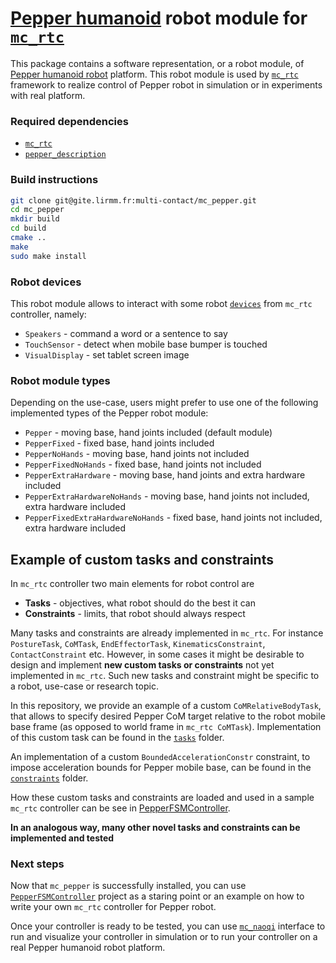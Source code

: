 # [Pepper humanoid](https://www.softbankrobotics.com/emea/pepper) robot module for [`mc_rtc`](https://jrl-umi3218.github.io/mc_rtc/)

This package contains a software representation, or a robot module, of [Pepper humanoid robot](https://www.softbankrobotics.com/emea/pepper) platform. This robot module is used by [`mc_rtc`](https://jrl-umi3218.github.io/mc_rtc/) framework to realize control of Pepper robot in simulation or in experiments with real platform.

### Required dependencies

* [`mc_rtc`](https://jrl-umi3218.github.io/mc_rtc/)
* [`pepper_description`](https://gite.lirmm.fr/softbankrobotics/pepper_description)

### Build instructions

``` bash
git clone git@gite.lirmm.fr:multi-contact/mc_pepper.git
cd mc_pepper
mkdir build
cd build
cmake ..
make
sudo make install
```

### Robot devices

This robot module allows to interact with some robot [`devices`](src/devices) from `mc_rtc` controller, namely:

* `Speakers` - command a word or a sentence to say
* `TouchSensor` - detect when mobile base bumper is touched
* `VisualDisplay` - set tablet screen image

### Robot module types

Depending on the use-case, users might prefer to use one of the following implemented types of the Pepper robot module:
* `Pepper` - moving base, hand joints included (default module)
* `PepperFixed` - fixed base, hand joints included
* `PepperNoHands` - moving base, hand joints not included
* `PepperFixedNoHands` - fixed base, hand joints not included
* `PepperExtraHardware` - moving base, hand joints and extra hardware included
* `PepperExtraHardwareNoHands` - moving base, hand joints not included, extra hardware included
* `PepperFixedExtraHardwareNoHands` - fixed base, hand joints not included, extra hardware included


## Example of custom tasks and constraints

In `mc_rtc` controller two main elements for robot control are
* **Tasks** - objectives, what robot should do the best it can
* **Constraints** - limits, that robot should always respect

Many tasks and constraints are already implemented in `mc_rtc`. For instance `PostureTask`, `CoMTask`, `EndEffectorTask`, `KinematicsConstraint`, ` ContactConstraint` etc. However, in some cases it might be desirable to design and implement **new custom tasks or constraints** not yet implemented in `mc_rtc`. Such new tasks and constraint might be specific to a robot, use-case or research topic.

In this repository, we provide an example of a custom `CoMRelativeBodyTask`, that allows to specify desired Pepper CoM target relative to the robot mobile base frame (as opposed to world frame in `mc_rtc CoMTask`). Implementation of this custom task can be found in the [`tasks`](src/tasks) folder.

An implementation of a custom `BoundedAccelerationConstr` constraint, to impose acceleration bounds for Pepper mobile base, can be found in the [`constraints`](src/constraints) folder.

How these custom tasks and constraints are loaded and used in a sample `mc_rtc` controller can be see in [PepperFSMController](https://gite.lirmm.fr/mc-controllers/pepperfsmcontroller).

**In an analogous way, many other novel tasks and constraints can be implemented and tested**

### Next steps

Now that `mc_pepper` is successfully installed, you can use [`PepperFSMController`](https://gite.lirmm.fr/nana/pepperfsmcontroller) project as a staring point or an example on how to write your own `mc_rtc` controller for Pepper robot.

Once your controller is ready to be tested, you can use [`mc_naoqi`](https://gite.lirmm.fr/multi-contact/mc_naoqi) interface to run and visualize your controller in simulation or to run your controller on a real Pepper humanoid robot platform.
